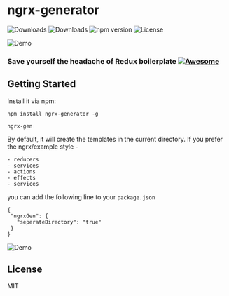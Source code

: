 # ngrx-generator

![Downloads](https://img.shields.io/npm/dm/ngrx-generator.svg)
![Downloads](https://img.shields.io/npm/dt/ngrx-generator.svg)
![npm version](https://img.shields.io/npm/v/ngrx-generator.svg)
![License](https://img.shields.io/npm/l/ngrx-generator.svg)

![Demo](https://s22.postimg.org/5nlkpozi9/demo.gif)

### Save yourself the headache of Redux boilerplate [![Awesome](https://cdn.rawgit.com/sindresorhus/awesome/d7305f38d29fed78fa85652e3a63e154dd8e8829/media/badge.svg)](https://github.com/sindresorhus/awesome)

## Getting Started

Install it via npm:

```shell
npm install ngrx-generator -g
```

```shell
ngrx-gen
```

By default, it will create the templates in the current directory.
If you prefer the ngrx/example style -
```shell
- reducers
- services
- actions
- effects
- services
```

you can add the following line to your `package.json`
```shell
{
 "ngrxGen": {
   "seperateDirectory": "true"
 }
}
```

![Demo](https://s23.postimg.org/8urbz1xjv/demo2.gif)

## License

MIT
